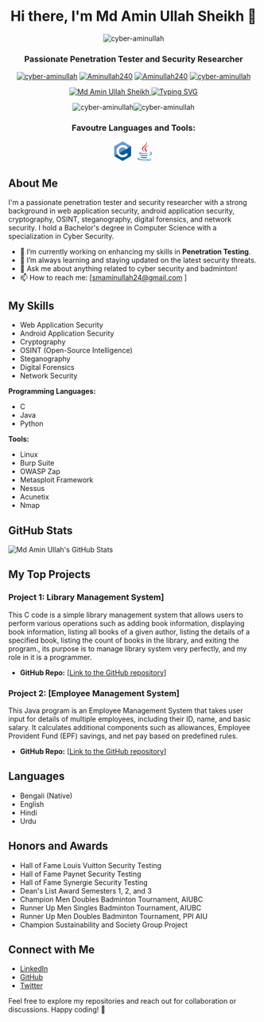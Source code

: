 <h1 align="center">Hi there, I'm Md Amin Ullah Sheikh 👋</h1>
<p align="center"> <img src="https://komarev.com/ghpvc/?username=cyber-aminullah&label=Profile%20views&color=0eb48b" alt="cyber-aminullah" /> </p>
<h3 align="center">Passionate Penetration Tester and Security Researcher</h3>
<p align="center"> <a href="https://github.com/cyber-aminullah" target="blank"><img src="https://img.shields.io/twitter/follow/cyber-aminullah?logo=github&style=for-the-badge" alt="cyber-aminullah" /></a> <a href="https://twitter.com/Aminullah240" target="blank"><img src="https://img.shields.io/twitter/follow/Aminullah240?logo=twitter&style=for-the-badge" alt="Aminullah240" /></a>
<a href="https://www.linkedin.com/in/aminullah-sheikh" target="blank"><img src="https://img.shields.io/twitter/follow/Aminullah240?logo=linkedin&style=for-the-badge" alt="Aminullah240" /></a> 
<a href="https://github.com/cyber-aminullah" target="blank"><img src="https://img.shields.io/twitter/follow/cyber-aminullah?logo=dart&style=for-the-badge" alt="cyber-aminullah" /></a>
</p>

<p align="center"><a href="https://www.linkedin.com/in/aminullah-sheikh"> <img src="https://raw.githubusercontent.com/sayedmoataz/sayedmoataz/088a48d03ee3ee837683a4e83aeef25f0c512753/about_me.gif" alt="Md Amin Ullah Sheikh" width="50"> </a> <a href="https://www.linkedin.com/in/aminullah-sheikh"><img src="https://readme-typing-svg.demolab.com?font=Press+Start+2P&size=11&duration=2000&color=4FC114&center=true&vCenter=true&repeat=false&width=300&lines=Md+Amin+Ullah+Sheikh" alt="Typing SVG" /></a>
</p>

<p align="center"><img src="https://github-readme-stats.vercel.app/api?username=cyber-aminullah&show_icons=true&theme=highcontrast&hide_border=true&locale=en" alt="cyber-aminullah"/><img src="https://github-readme-stats.vercel.app/api/top-langs?username=cyber-aminullah&show_icons=true&theme=highcontrast&hide_border=true&locale=en&layout=compact" alt="cyber-aminullah"/></p>

<h3 align="center">Favoutre Languages and Tools:</h3>
<p align="center"> <img src="https://raw.githubusercontent.com/devicons/devicon/master/icons/c/c-original.svg" alt="C" width="40" height="40"/> 
<img src="https://raw.githubusercontent.com/devicons/devicon/master/icons/java/java-original.svg" alt="Java" width="40" height="40"/>  
 
## About Me

I'm a passionate penetration tester and security researcher with a strong background in web application security, android application security, cryptography, OSINT, steganography, digital forensics, and network security. I hold a Bachelor's degree in Computer Science with a specialization in Cyber Security.

- 🔭 I’m currently working on enhancing my skills in **Penetration Testing**.
- 🌱 I’m always learning and staying updated on the latest security threats.
- 💬 Ask me about anything related to cyber security and badminton!
- 📫 How to reach me: [smaminullah24@gmail.com
]

## My Skills

- Web Application Security
- Android Application Security
- Cryptography
- OSINT (Open-Source Intelligence)
- Steganography
- Digital Forensics
- Network Security

**Programming Languages:**
- C
- Java
- Python

**Tools:**
- Linux
- Burp Suite
- OWASP Zap
- Metasploit Framework
- Nessus
- Acunetix
- Nmap
  
## GitHub Stats

![Md Amin Ullah's GitHub Stats](https://github-readme-stats.vercel.app/api?username=cyber-aminullah&show_icons=true&theme=radical)

## My Top Projects

### Project 1: Library Management System]

This C code is a simple library management system that allows users to perform various operations such as adding book information, displaying book information, listing all books of a given author, listing the details of a specified book, listing the count of books in the library, and exiting the program., its purpose is to manage library system very perfectly, and my role in it is a programmer.

- **GitHub Repo:** [[Link to the GitHub repository](https://github.com/cyber-aminullah/C-Programming/blob/main/library-management-system.c)]

### Project 2: [Employee Management System]

This Java program is an Employee Management System that takes user input for details of multiple employees, including their ID, name, and basic salary. It calculates additional components such as allowances, Employee Provident Fund (EPF) savings, and net pay based on predefined rules.

- **GitHub Repo:** [[Link to the GitHub repository](https://github.com/cyber-aminullah/Java/blob/main/EmployeeManagementSystem.java)]


## Languages

- Bengali (Native)
- English
- Hindi
- Urdu

## Honors and Awards

- Hall of Fame Louis Vuitton Security Testing
- Hall of Fame Paynet Security Testing
- Hall of Fame Synergie Security Testing
- Dean's List Award Semesters 1, 2, and 3
- Champion Men Doubles Badminton Tournament, AIUBC
- Runner Up Men Singles Badminton Tournament, AIUBC
- Runner Up Men Doubles Badminton Tournament, PPI AIU
- Champion Sustainability and Society Group Project

## Connect with Me

- [LinkedIn](https://www.linkedin.com/in/aminullah-sheikh)
- [GitHub](https://github.com/cyber-aminullah)
- [Twitter](https://twitter.com/Aminullah240)

Feel free to explore my repositories and reach out for collaboration or discussions. Happy coding! 🚀
